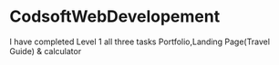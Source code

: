 # CodsoftWebDevelopement
I have completed Level 1 all three tasks Portfolio,Landing Page(Travel Guide) &amp; calculator
